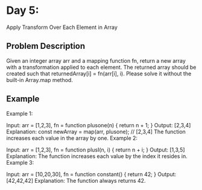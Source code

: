 # Day 5: 
Apply Transform Over Each Element in Array

## Problem Description
Given an integer array arr and a mapping function fn, return a new array with a transformation applied to each element.
The returned array should be created such that returnedArray[i] = fn(arr[i], i).
Please solve it without the built-in Array.map method.

## Example
Example 1:

Input: arr = [1,2,3], fn = function plusone(n) { return n + 1; }
Output: [2,3,4]
Explanation:
const newArray = map(arr, plusone); // [2,3,4]
The function increases each value in the array by one. 
Example 2:

Input: arr = [1,2,3], fn = function plusI(n, i) { return n + i; }
Output: [1,3,5]
Explanation: The function increases each value by the index it resides in.
Example 3:

Input: arr = [10,20,30], fn = function constant() { return 42; }
Output: [42,42,42]
Explanation: The function always returns 42.